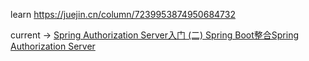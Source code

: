 learn https://juejin.cn/column/7239953874950684732

current -> [Spring Authorization Server入门 (二) Spring Boot整合Spring Authorization Server](https://juejin.cn/post/7239953874950815804)
